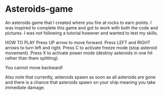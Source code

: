 # Asteroids-game
An asteroids game that I created where you fire at rocks to earn points. I was inspired to complete this game and got to work with both the code and
pictures. I was not following a tutorial however and wanted to test my skills.


HOW TO PLAY
Press UP arrow to move forward.
Press LEFT and RIGHT arrows to turn left and right.
Press C to activate freeze mode (stop asteroid movement).
Press X to activate power mode (destroy asteroids in one hit rather than them splitting).

You cannot move backward!

Also note that currently, asteroids spawn as soon as all asteroids are gone and there is a chance that asteroids spawn on your ship meaning you take immediate damage.

